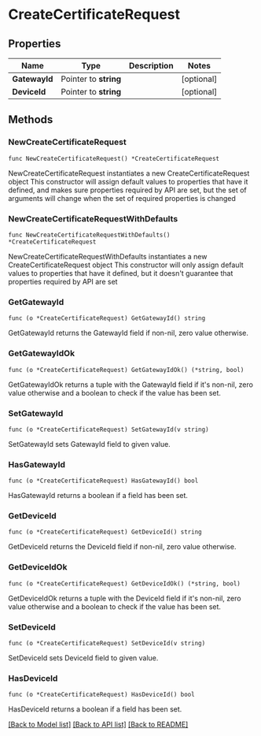 # CreateCertificateRequest

## Properties

Name | Type | Description | Notes
------------ | ------------- | ------------- | -------------
**GatewayId** | Pointer to **string** |  | [optional] 
**DeviceId** | Pointer to **string** |  | [optional] 

## Methods

### NewCreateCertificateRequest

`func NewCreateCertificateRequest() *CreateCertificateRequest`

NewCreateCertificateRequest instantiates a new CreateCertificateRequest object
This constructor will assign default values to properties that have it defined,
and makes sure properties required by API are set, but the set of arguments
will change when the set of required properties is changed

### NewCreateCertificateRequestWithDefaults

`func NewCreateCertificateRequestWithDefaults() *CreateCertificateRequest`

NewCreateCertificateRequestWithDefaults instantiates a new CreateCertificateRequest object
This constructor will only assign default values to properties that have it defined,
but it doesn't guarantee that properties required by API are set

### GetGatewayId

`func (o *CreateCertificateRequest) GetGatewayId() string`

GetGatewayId returns the GatewayId field if non-nil, zero value otherwise.

### GetGatewayIdOk

`func (o *CreateCertificateRequest) GetGatewayIdOk() (*string, bool)`

GetGatewayIdOk returns a tuple with the GatewayId field if it's non-nil, zero value otherwise
and a boolean to check if the value has been set.

### SetGatewayId

`func (o *CreateCertificateRequest) SetGatewayId(v string)`

SetGatewayId sets GatewayId field to given value.

### HasGatewayId

`func (o *CreateCertificateRequest) HasGatewayId() bool`

HasGatewayId returns a boolean if a field has been set.

### GetDeviceId

`func (o *CreateCertificateRequest) GetDeviceId() string`

GetDeviceId returns the DeviceId field if non-nil, zero value otherwise.

### GetDeviceIdOk

`func (o *CreateCertificateRequest) GetDeviceIdOk() (*string, bool)`

GetDeviceIdOk returns a tuple with the DeviceId field if it's non-nil, zero value otherwise
and a boolean to check if the value has been set.

### SetDeviceId

`func (o *CreateCertificateRequest) SetDeviceId(v string)`

SetDeviceId sets DeviceId field to given value.

### HasDeviceId

`func (o *CreateCertificateRequest) HasDeviceId() bool`

HasDeviceId returns a boolean if a field has been set.


[[Back to Model list]](../README.md#documentation-for-models) [[Back to API list]](../README.md#documentation-for-api-endpoints) [[Back to README]](../README.md)


